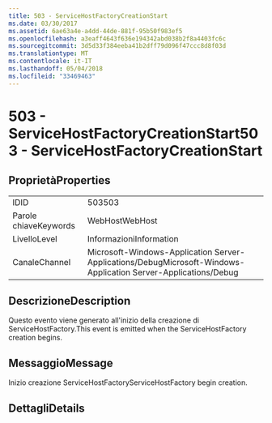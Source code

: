 ```yaml
---
title: 503 - ServiceHostFactoryCreationStart
ms.date: 03/30/2017
ms.assetid: 6ae63a4e-a4dd-44de-881f-95b50f983ef5
ms.openlocfilehash: a3eaff4643f636e194342abd038b2f8a4403fc6c
ms.sourcegitcommit: 3d5d33f384eeba41b2dff79d096f47ccc8d8f03d
ms.translationtype: MT
ms.contentlocale: it-IT
ms.lasthandoff: 05/04/2018
ms.locfileid: "33469463"
---
```

# <a name="503---servicehostfactorycreationstart"></a><span data-ttu-id="41842-102">503 - ServiceHostFactoryCreationStart</span><span class="sxs-lookup"><span data-stu-id="41842-102">503 - ServiceHostFactoryCreationStart</span></span>
## <a name="properties"></a><span data-ttu-id="41842-103">Proprietà</span><span class="sxs-lookup"><span data-stu-id="41842-103">Properties</span></span>  
  
|||  
|-|-|  
|<span data-ttu-id="41842-104">ID</span><span class="sxs-lookup"><span data-stu-id="41842-104">ID</span></span>|<span data-ttu-id="41842-105">503</span><span class="sxs-lookup"><span data-stu-id="41842-105">503</span></span>|  
|<span data-ttu-id="41842-106">Parole chiave</span><span class="sxs-lookup"><span data-stu-id="41842-106">Keywords</span></span>|<span data-ttu-id="41842-107">WebHost</span><span class="sxs-lookup"><span data-stu-id="41842-107">WebHost</span></span>|  
|<span data-ttu-id="41842-108">Livello</span><span class="sxs-lookup"><span data-stu-id="41842-108">Level</span></span>|<span data-ttu-id="41842-109">Informazioni</span><span class="sxs-lookup"><span data-stu-id="41842-109">Information</span></span>|  
|<span data-ttu-id="41842-110">Canale</span><span class="sxs-lookup"><span data-stu-id="41842-110">Channel</span></span>|<span data-ttu-id="41842-111">Microsoft-Windows-Application Server-Applications/Debug</span><span class="sxs-lookup"><span data-stu-id="41842-111">Microsoft-Windows-Application Server-Applications/Debug</span></span>|  
  
## <a name="description"></a><span data-ttu-id="41842-112">Descrizione</span><span class="sxs-lookup"><span data-stu-id="41842-112">Description</span></span>  
 <span data-ttu-id="41842-113">Questo evento viene generato all'inizio della creazione di ServiceHostFactory.</span><span class="sxs-lookup"><span data-stu-id="41842-113">This event is emitted when the ServiceHostFactory creation begins.</span></span>  
  
## <a name="message"></a><span data-ttu-id="41842-114">Messaggio</span><span class="sxs-lookup"><span data-stu-id="41842-114">Message</span></span>  
 <span data-ttu-id="41842-115">Inizio creazione ServiceHostFactory</span><span class="sxs-lookup"><span data-stu-id="41842-115">ServiceHostFactory begin creation.</span></span>  
  
## <a name="details"></a><span data-ttu-id="41842-116">Dettagli</span><span class="sxs-lookup"><span data-stu-id="41842-116">Details</span></span>
